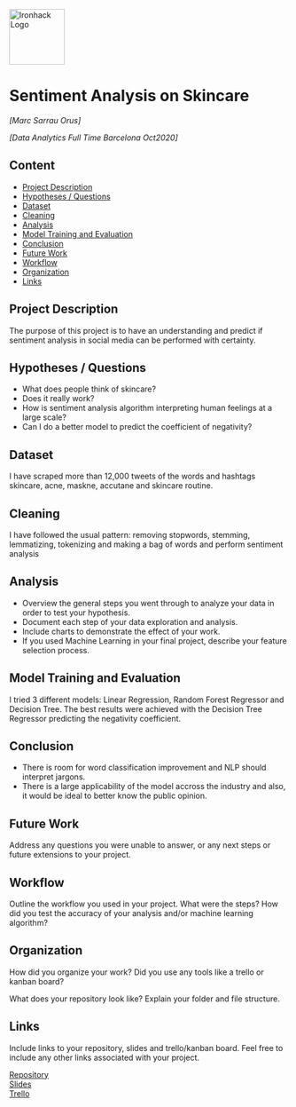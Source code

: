 <img src="https://bit.ly/2VnXWr2" alt="Ironhack Logo" width="100"/>

# Sentiment Analysis on Skincare
*[Marc Sarrau Orus]*

*[Data Analytics Full Time Barcelona Oct2020]*

## Content
- [Project Description](#project-description)
- [Hypotheses / Questions](#hypotheses-questions)
- [Dataset](#dataset)
- [Cleaning](#cleaning)
- [Analysis](#analysis)
- [Model Training and Evaluation](#model-training-and-evaluation)
- [Conclusion](#conclusion)
- [Future Work](#future-work)
- [Workflow](#workflow)
- [Organization](#organization)
- [Links](#links)

## Project Description
The purpose of this project is to have an understanding and predict if sentiment analysis in social media can be performed with certainty.

## Hypotheses / Questions
* What does people think of skincare?
* Does it really work?
* How is sentiment analysis algorithm interpreting human feelings at a large scale?
* Can I do a better model to predict the coefficient of negativity?

## Dataset
I have scraped more than 12,000 tweets of the words and hashtags skincare, acne, maskne, accutane and skincare routine. 

## Cleaning
I have followed the usual pattern: removing stopwords, stemming, lemmatizing, tokenizing and making a bag of words and perform sentiment analysis

## Analysis
* Overview the general steps you went through to analyze your data in order to test your hypothesis.
* Document each step of your data exploration and analysis.
* Include charts to demonstrate the effect of your work.
* If you used Machine Learning in your final project, describe your feature selection process.

## Model Training and Evaluation
I tried 3 different models: Linear Regression, Random Forest Regressor and Decision Tree. The best results were achieved with the Decision Tree Regressor predicting the negativity coefficient. 

## Conclusion
* There is room for word classification improvement and NLP should interpret jargons.
* There is a large applicability of the model accross the industry and also, it would be ideal to better know the public opinion.

## Future Work
Address any questions you were unable to answer, or any next steps or future extensions to your project.

## Workflow
Outline the workflow you used in your project. What were the steps?
How did you test the accuracy of your analysis and/or machine learning algorithm?

## Organization
How did you organize your work? Did you use any tools like a trello or kanban board?

What does your repository look like? Explain your folder and file structure.

## Links
Include links to your repository, slides and trello/kanban board. Feel free to include any other links associated with your project.


[Repository](https://github.com/marcsarrau/Project-Week-8-Final-Project)  
[Slides](https://docs.google.com/presentation/d/1kN7LJYTdvZUNVTPeE_nC8qZ1eh8KkLE6T0Qb8pLM3eA/edit?usp=sharing)  
[Trello](https://trello.com/en)  
